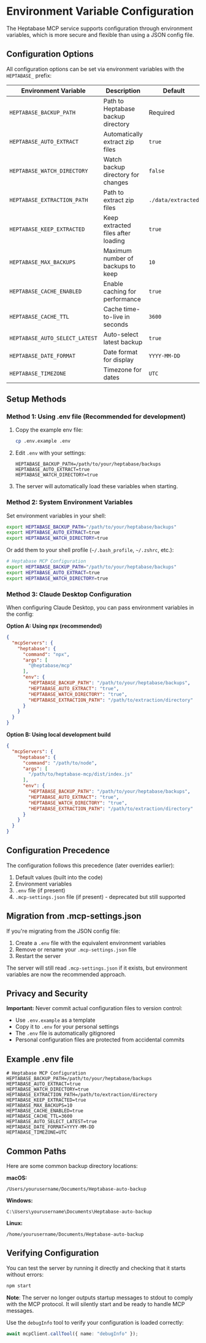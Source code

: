 # Environment Variable Configuration

The Heptabase MCP service supports configuration through environment variables, which is more secure and flexible than using a JSON config file.

## Configuration Options

All configuration options can be set via environment variables with the `HEPTABASE_` prefix:

| Environment Variable | Description | Default | Example |
|---------------------|-------------|---------|---------|
| `HEPTABASE_BACKUP_PATH` | Path to Heptabase backup directory | Required | `/path/to/your/heptabase/backups` |
| `HEPTABASE_AUTO_EXTRACT` | Automatically extract zip files | `true` | `true` |
| `HEPTABASE_WATCH_DIRECTORY` | Watch backup directory for changes | `false` | `true` |
| `HEPTABASE_EXTRACTION_PATH` | Path to extract zip files | `./data/extracted` | `/tmp/heptabase-extracted` |
| `HEPTABASE_KEEP_EXTRACTED` | Keep extracted files after loading | `true` | `false` |
| `HEPTABASE_MAX_BACKUPS` | Maximum number of backups to keep | `10` | `20` |
| `HEPTABASE_CACHE_ENABLED` | Enable caching for performance | `true` | `true` |
| `HEPTABASE_CACHE_TTL` | Cache time-to-live in seconds | `3600` | `7200` |
| `HEPTABASE_AUTO_SELECT_LATEST` | Auto-select latest backup | `true` | `false` |
| `HEPTABASE_DATE_FORMAT` | Date format for display | `YYYY-MM-DD` | `MM/DD/YYYY` |
| `HEPTABASE_TIMEZONE` | Timezone for dates | `UTC` | `America/New_York` |

## Setup Methods

### Method 1: Using .env file (Recommended for development)

1. Copy the example env file:
   ```bash
   cp .env.example .env
   ```

2. Edit `.env` with your settings:
   ```env
   HEPTABASE_BACKUP_PATH=/path/to/your/heptabase/backups
   HEPTABASE_AUTO_EXTRACT=true
   HEPTABASE_WATCH_DIRECTORY=true
   ```

3. The server will automatically load these variables when starting.

### Method 2: System Environment Variables

Set environment variables in your shell:

```bash
export HEPTABASE_BACKUP_PATH="/path/to/your/heptabase/backups"
export HEPTABASE_AUTO_EXTRACT=true
export HEPTABASE_WATCH_DIRECTORY=true
```

Or add them to your shell profile (`~/.bash_profile`, `~/.zshrc`, etc.):

```bash
# Heptabase MCP Configuration
export HEPTABASE_BACKUP_PATH="/path/to/your/heptabase/backups"
export HEPTABASE_AUTO_EXTRACT=true
export HEPTABASE_WATCH_DIRECTORY=true
```

### Method 3: Claude Desktop Configuration

When configuring Claude Desktop, you can pass environment variables in the config:

**Option A: Using npx (recommended)**
```json
{
  "mcpServers": {
    "heptabase": {
      "command": "npx",
      "args": [
        "@heptabase/mcp"
      ],
      "env": {
        "HEPTABASE_BACKUP_PATH": "/path/to/your/heptabase/backups",
        "HEPTABASE_AUTO_EXTRACT": "true",
        "HEPTABASE_WATCH_DIRECTORY": "true",
        "HEPTABASE_EXTRACTION_PATH": "/path/to/extraction/directory"
      }
    }
  }
}
```

**Option B: Using local development build**
```json
{
  "mcpServers": {
    "heptabase": {
      "command": "/path/to/node",
      "args": [
        "/path/to/heptabase-mcp/dist/index.js"
      ],
      "env": {
        "HEPTABASE_BACKUP_PATH": "/path/to/your/heptabase/backups",
        "HEPTABASE_AUTO_EXTRACT": "true",
        "HEPTABASE_WATCH_DIRECTORY": "true",
        "HEPTABASE_EXTRACTION_PATH": "/path/to/extraction/directory"
      }
    }
  }
}
```

## Configuration Precedence

The configuration follows this precedence (later overrides earlier):

1. Default values (built into the code)
2. Environment variables
3. `.env` file (if present)
4. `.mcp-settings.json` file (if present) - deprecated but still supported

## Migration from .mcp-settings.json

If you're migrating from the JSON config file:

1. Create a `.env` file with the equivalent environment variables
2. Remove or rename your `.mcp-settings.json` file
3. Restart the server

The server will still read `.mcp-settings.json` if it exists, but environment variables are now the recommended approach.

## Privacy and Security

**Important:** Never commit actual configuration files to version control:
- Use `.env.example` as a template
- Copy it to `.env` for your personal settings
- The `.env` file is automatically gitignored
- Personal configuration files are protected from accidental commits

## Example .env file

```env
# Heptabase MCP Configuration
HEPTABASE_BACKUP_PATH=/path/to/your/heptabase/backups
HEPTABASE_AUTO_EXTRACT=true
HEPTABASE_WATCH_DIRECTORY=true
HEPTABASE_EXTRACTION_PATH=/path/to/extraction/directory
HEPTABASE_KEEP_EXTRACTED=true
HEPTABASE_MAX_BACKUPS=10
HEPTABASE_CACHE_ENABLED=true
HEPTABASE_CACHE_TTL=3600
HEPTABASE_AUTO_SELECT_LATEST=true
HEPTABASE_DATE_FORMAT=YYYY-MM-DD
HEPTABASE_TIMEZONE=UTC
```

## Common Paths

Here are some common backup directory locations:

**macOS:**
```
/Users/yourusername/Documents/Heptabase-auto-backup
```

**Windows:**
```
C:\Users\yourusername\Documents\Heptabase-auto-backup
```

**Linux:**
```
/home/yourusername/Documents/Heptabase-auto-backup
```

## Verifying Configuration

You can test the server by running it directly and checking that it starts without errors:

```bash
npm start
```

**Note**: The server no longer outputs startup messages to stdout to comply with the MCP protocol. It will silently start and be ready to handle MCP messages.

Use the `debugInfo` tool to verify your configuration is loaded correctly:

```typescript
await mcpClient.callTool({ name: "debugInfo" });
```
